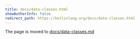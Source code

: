 ```yaml
---
title: docs/data-classes.html
showAuthorInfo: false
redirect_path: https://kotlinlang.org/docs/data-classes.html
---
```


The page is moved to [docs/data-classes.md](docs/data-classes.md)
